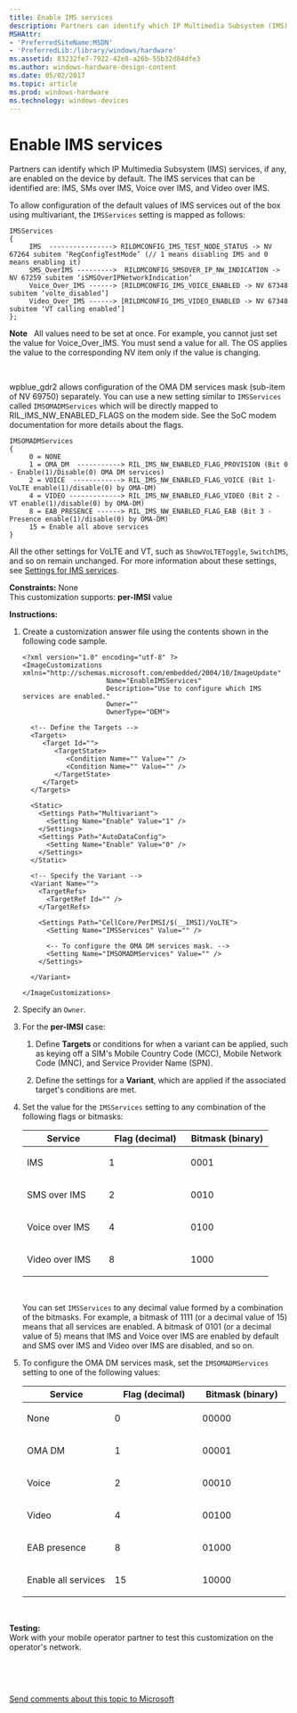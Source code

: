 ```yaml
---
title: Enable IMS services
description: Partners can identify which IP Multimedia Subsystem (IMS) services, if any, are enabled on the device by default. The IMS services that can be identified are IMS, SMs over IMS, Voice over IMS, and Video over IMS.
MSHAttr:
- 'PreferredSiteName:MSDN'
- 'PreferredLib:/library/windows/hardware'
ms.assetid: 83232fe7-7922-42e8-a26b-55b32d84dfe3
ms.author: windows-hardware-design-content
ms.date: 05/02/2017
ms.topic: article
ms.prod: windows-hardware
ms.technology: windows-devices
---
```


# Enable IMS services


Partners can identify which IP Multimedia Subsystem (IMS) services, if any, are enabled on the device by default. The IMS services that can be identified are: IMS, SMs over IMS, Voice over IMS, and Video over IMS.

To allow configuration of the default values of IMS services out of the box using multivariant, the `IMSServices` setting is mapped as follows:

``` syntax
IMSServices 
{
     IMS  ----------------> RILDMCONFIG_IMS_TEST_NODE_STATUS -> NV 67264 subitem ‘RegConfigTestMode’ (// 1 means disabling IMS and 0 means enabling it) 
     SMS_OverIMS --------->  RILDMCONFIG_SMSOVER_IP_NW_INDICATION -> NV 67259 subitem ‘iSMSOverIPNetworkIndication’
     Voice_Over_IMS ------> [RILDMCONFIG_IMS_VOICE_ENABLED -> NV 67348 subitem ‘volte_disabled’] 
     Video_Over_IMS ------> [RILDMCONFIG_IMS_VIDEO_ENABLED -> NV 67348 subitem ‘VT calling enabled’] 
}; 
```

**Note**  
All values need to be set at once. For example, you cannot just set the value for Voice\_Over\_IMS. You must send a value for all. The OS applies the value to the corresponding NV item only if the value is changing.

 

wpblue\_gdr2 allows configuration of the OMA DM services mask (sub-item of NV 69750) separately. You can use a new setting similar to `IMSServices` called `IMSOMADMServices` which will be directly mapped to RIL\_IMS\_NW\_ENABLED\_FLAGS on the modem side. See the SoC modem documentation for more details about the flags.

``` syntax
IMSOMADMServices
{
     0 = NONE
     1 = OMA_DM  -----------> RIL_IMS_NW_ENABLED_FLAG_PROVISION (Bit 0 - Enable(1)/Disable(0) OMA DM services)
     2 = VOICE  ------------> RIL_IMS_NW_ENABLED_FLAG_VOICE (Bit 1-  VoLTE enable(1)/disable(0) by OMA-DM)
     4 = VIDEO -------------> RIL_IMS_NW_ENABLED_FLAG_VIDEO (Bit 2 - VT enable(1)/disable(0) by OMA-DM)
     8 = EAB_PRESENCE ------> RIL_IMS_NW_ENABLED_FLAG_EAB (Bit 3 - Presence enable(1)/disable(0) by OMA-DM)
     15 = Enable all above services
}
```

All the other settings for VoLTE and VT, such as `ShowVoLTEToggle`, `SwitchIMS`, and so on remain unchanged. For more information about these settings, see [Settings for IMS services](settings-for-ims-services.md).

<a href="" id="constraints---none"></a>**Constraints:** None  
This customization supports: **per-IMSI** value

<a href="" id="instructions-"></a>**Instructions:**  
1.  Create a customization answer file using the contents shown in the following code sample.

    ``` syntax
    <?xml version="1.0" encoding="utf-8" ?>  
    <ImageCustomizations xmlns="http://schemas.microsoft.com/embedded/2004/10/ImageUpdate"  
                         Name="EnableIMSServices"  
                         Description="Use to configure which IMS services are enabled."  
                         Owner=""  
                         OwnerType="OEM"> 
      
      <!-- Define the Targets --> 
      <Targets>
         <Target Id="">
            <TargetState>
               <Condition Name="" Value="" />
               <Condition Name="" Value="" />
            </TargetState>
         </Target>
      </Targets>
      
      <Static>
        <Settings Path="Multivariant">
          <Setting Name="Enable" Value="1" />
        </Settings>
        <Settings Path="AutoDataConfig">
          <Setting Name="Enable" Value="0" />
        </Settings>
      </Static>

      <!-- Specify the Variant -->
      <Variant Name=""> 
        <TargetRefs>
          <TargetRef Id="" /> 
        </TargetRefs>

        <Settings Path="CellCore/PerIMSI/$(__IMSI)/VoLTE">  
          <Setting Name="IMSServices" Value="" />

          <-- To configure the OMA DM services mask. -->
          <Setting Name="IMSOMADMServices" Value="" />
        </Settings>  

      </Variant>

    </ImageCustomizations>
    ```

2.  Specify an `Owner`.

3.  For the **per-IMSI** case:

    1.  Define **Targets** or conditions for when a variant can be applied, such as keying off a SIM's Mobile Country Code (MCC), Mobile Network Code (MNC), and Service Provider Name (SPN).

    2.  Define the settings for a **Variant**, which are applied if the associated target's conditions are met.

4.  Set the value for the `IMSServices` setting to any combination of the following flags or bitmasks:

    <table>
    <colgroup>
    <col width="33%" />
    <col width="33%" />
    <col width="33%" />
    </colgroup>
    <thead>
    <tr class="header">
    <th>Service</th>
    <th>Flag (decimal)</th>
    <th>Bitmask (binary)</th>
    </tr>
    </thead>
    <tbody>
    <tr class="odd">
    <td><p>IMS</p></td>
    <td><p>1</p></td>
    <td><p>0001</p></td>
    </tr>
    <tr class="even">
    <td><p>SMS over IMS</p></td>
    <td><p>2</p></td>
    <td><p>0010</p></td>
    </tr>
    <tr class="odd">
    <td><p>Voice over IMS</p></td>
    <td><p>4</p></td>
    <td><p>0100</p></td>
    </tr>
    <tr class="even">
    <td><p>Video over IMS</p></td>
    <td><p>8</p></td>
    <td><p>1000</p></td>
    </tr>
    </tbody>
    </table>

     

    You can set `IMSServices` to any decimal value formed by a combination of the bitmasks. For example, a bitmask of 1111 (or a decimal value of 15) means that all services are enabled. A bitmask of 0101 (or a decimal value of 5) means that IMS and Voice over IMS are enabled by default and SMS over IMS and Video over IMS are disabled, and so on.

5.  To configure the OMA DM services mask, set the `IMSOMADMServices` setting to one of the following values:

    <table>
    <colgroup>
    <col width="33%" />
    <col width="33%" />
    <col width="33%" />
    </colgroup>
    <thead>
    <tr class="header">
    <th>Service</th>
    <th>Flag (decimal)</th>
    <th>Bitmask (binary)</th>
    </tr>
    </thead>
    <tbody>
    <tr class="odd">
    <td><p>None</p></td>
    <td><p>0</p></td>
    <td><p>00000</p></td>
    </tr>
    <tr class="even">
    <td><p>OMA DM</p></td>
    <td><p>1</p></td>
    <td><p>00001</p></td>
    </tr>
    <tr class="odd">
    <td><p>Voice</p></td>
    <td><p>2</p></td>
    <td><p>00010</p></td>
    </tr>
    <tr class="even">
    <td><p>Video</p></td>
    <td><p>4</p></td>
    <td><p>00100</p></td>
    </tr>
    <tr class="odd">
    <td><p>EAB presence</p></td>
    <td><p>8</p></td>
    <td><p>01000</p></td>
    </tr>
    <tr class="even">
    <td><p>Enable all services</p></td>
    <td><p>15</p></td>
    <td><p>10000</p></td>
    </tr>
    </tbody>
    </table>

     

<a href="" id="testing-"></a>**Testing:**  
Work with your mobile operator partner to test this customization on the operator's network.

 

 

[Send comments about this topic to Microsoft](mailto:wsddocfb@microsoft.com?subject=Documentation%20feedback%20%5Bp_phCustomization\p_phCustomization%5D:%20Enable%20IMS%20services%20%20RELEASE:%20%289/7/2016%29&body=%0A%0APRIVACY%20STATEMENT%0A%0AWe%20use%20your%20feedback%20to%20improve%20the%20documentation.%20We%20don't%20use%20your%20email%20address%20for%20any%20other%20purpose,%20and%20we'll%20remove%20your%20email%20address%20from%20our%20system%20after%20the%20issue%20that%20you're%20reporting%20is%20fixed.%20While%20we're%20working%20to%20fix%20this%20issue,%20we%20might%20send%20you%20an%20email%20message%20to%20ask%20for%20more%20info.%20Later,%20we%20might%20also%20send%20you%20an%20email%20message%20to%20let%20you%20know%20that%20we've%20addressed%20your%20feedback.%0A%0AFor%20more%20info%20about%20Microsoft's%20privacy%20policy,%20see%20http://privacy.microsoft.com/default.aspx. "Send comments about this topic to Microsoft")




